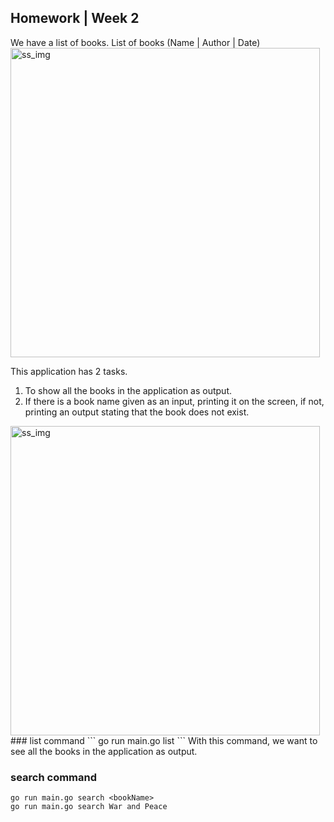 ## Homework | Week 2

We have a list of books.
List of books (Name | Author | Date)
<img width="495" alt="ss_img" src="https://user-images.githubusercontent.com/93559950/158012552-109136a9-6f45-48bf-b46f-daa4f0c584a4.png">

This application has 2 tasks.

1. To show all the books in the application as output.
2. If there is a book name given as an input, printing it on the screen, if not, printing an output stating that the book does not exist.

<img width="495" alt="ss_img" src="https://user-images.githubusercontent.com/93559950/158012552-109136a9-6f45-48bf-b46f-daa4f0c584a4.png">
### list command
```
go run main.go list
```
With this command, we want to see all the books in the application as output.

### search command 
```
go run main.go search <bookName>
go run main.go search War and Peace
```